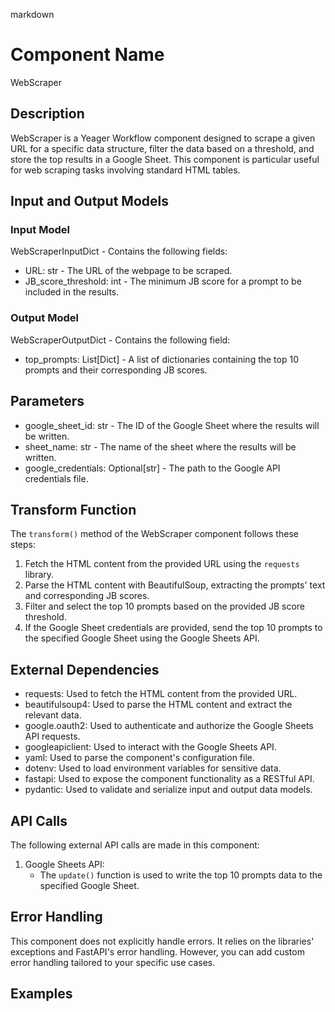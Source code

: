 markdown
# Component Name

WebScraper

## Description

WebScraper is a Yeager Workflow component designed to scrape a given URL for a specific data structure, filter the data based on a threshold, and store the top results in a Google Sheet. This component is particular useful for web scraping tasks involving standard HTML tables.

## Input and Output Models

### Input Model

WebScraperInputDict - Contains the following fields:
- URL: str - The URL of the webpage to be scraped.
- JB_score_threshold: int - The minimum JB score for a prompt to be included in the results.

### Output Model

WebScraperOutputDict - Contains the following field:
- top_prompts: List[Dict] - A list of dictionaries containing the top 10 prompts and their corresponding JB scores.

## Parameters

- google_sheet_id: str - The ID of the Google Sheet where the results will be written.
- sheet_name: str - The name of the sheet where the results will be written.
- google_credentials: Optional[str] - The path to the Google API credentials file. 

## Transform Function

The `transform()` method of the WebScraper component follows these steps:

1. Fetch the HTML content from the provided URL using the `requests` library.
2. Parse the HTML content with BeautifulSoup, extracting the prompts' text and corresponding JB scores.
3. Filter and select the top 10 prompts based on the provided JB score threshold.
4. If the Google Sheet credentials are provided, send the top 10 prompts to the specified Google Sheet using the Google Sheets API.

## External Dependencies

- requests: Used to fetch the HTML content from the provided URL.
- beautifulsoup4: Used to parse the HTML content and extract the relevant data.
- google.oauth2: Used to authenticate and authorize the Google Sheets API requests.
- googleapiclient: Used to interact with the Google Sheets API.
- yaml: Used to parse the component's configuration file.
- dotenv: Used to load environment variables for sensitive data.
- fastapi: Used to expose the component functionality as a RESTful API.
- pydantic: Used to validate and serialize input and output data models.

## API Calls

The following external API calls are made in this component:

1. Google Sheets API:
   - The `update()` function is used to write the top 10 prompts data to the specified Google Sheet.

## Error Handling

This component does not explicitly handle errors. It relies on the libraries' exceptions and FastAPI's error handling. However, you can add custom error handling tailored to your specific use cases.

## Examples

